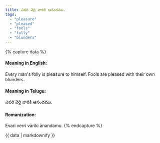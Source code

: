 ```yaml
---
title: ఎవరి వెర్రి వారికి ఆనందము.
tags:
  - "pleasure"
  - "pleased"
  - "fools"
  - "folly"
  - "blunders"
---
```


{% capture data %}
#### Meaning in English:
Every man's folly is pleasure to himself.
Fools are pleased with their own blunders.

#### Meaning in Telugu:
ఎవరి వెర్రి వారికి ఆనందము.

#### Romanization:
Evari verri vāriki ānandamu.
{% endcapture %}

{{ data | markdownify }}

